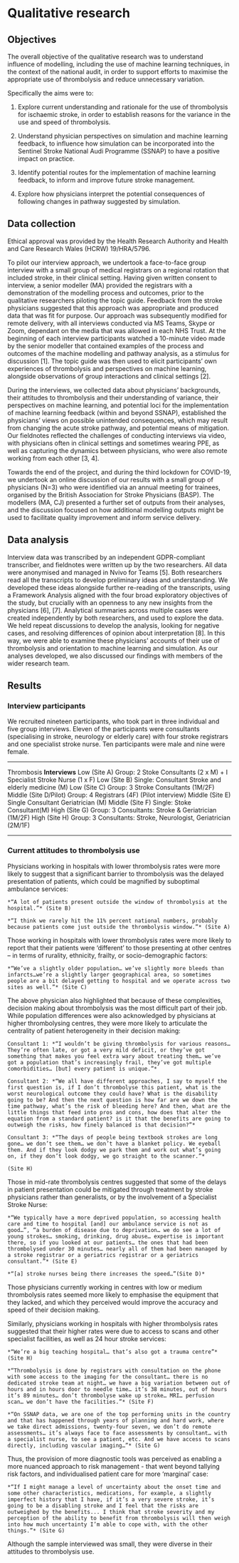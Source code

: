 # Qualitative research

## Objectives

The overall objective of the qualitative research was to understand influence of modelling, including the use of machine learning techniques, in the context of the national audit, in order to support efforts to maximise the appropriate use of thrombolysis and reduce unnecessary variation. 

Specifically the aims were to:

1. Explore current understanding and rationale for the use of thrombolysis for ischaemic stroke, in order to establish reasons for the variance in the use and speed of thrombolysis.

2. Understand physician perspectives on simulation and machine learning feedback, to influence how simulation can be incorporated into the Sentinel Stroke National Audi Programme (SSNAP) to have a positive impact on practice. 

3. Identify potential routes for the implementation of machine learning feedback, to inform and improve future stroke management.

4. Explore how physicians interpret the potential consequences of following changes in pathway suggested by simulation.

## Data collection

Ethical approval was provided by the Health Research Authority and Health and Care Research Wales (HCRW) 19/HRA/5796.

To pilot our interview approach, we undertook a face-to-face group interview with a small group of medical registrars on a regional rotation that included stroke, in their clinical setting. Having given written consent to interview, a senior modeller (MA) provided the registrars with a demonstration of the modelling process and outcomes, prior to the qualitative researchers piloting the topic guide. Feedback from the stroke physicians suggested that this approach was appropriate and produced data that was fit for purpose.
Our approach was subsequently modified for remote delivery, with all interviews conducted via MS Teams, Skype or Zoom, dependant on the media that was allowed in each NHS Trust. At the beginning of each interview participants watched a 10-minute video made by the senior modeller that contained examples of the process and outcomes of the machine modelling and pathway analysis, as a stimulus for discussion [1]. The topic guide was then used to elicit participants’ own experiences of thrombolysis and perspectives on machine learning, alongside observations of group interactions and clinical settings [2].

During the interviews, we collected data about physicians’ backgrounds, their attitudes to thrombolysis and their understanding of variance, their perspectives on machine learning, and potential loci for the implementation of machine learning feedback (within and beyond SSNAP), established the physicians’ views on possible unintended consequences, which may result from changing the acute stroke pathway, and potential means of mitigation. Our fieldnotes reflected the challenges of conducting interviews via video, with physicians often in clinical settings and sometimes wearing PPE, as well as capturing the dynamics between physicians, who were also remote working from each other [3, 4].

Towards the end of the project, and during the third lockdown for COVID-19, we undertook an online discussion of our results with a small group of physicians (N=3) who were identified via an annual meeting for trainees, organised by the British Association for Stroke Physicians (BASP). The modellers (MA, CJ) presented a further set of outputs from their analyses, and the discussion focused on how additional modelling outputs might be used to facilitate quality improvement and inform service delivery.

## Data analysis

Interview data was transcribed by an independent GDPR-compliant transcriber, and fieldnotes were written up by the two researchers. All data were anonymised and managed in Nvivo for Teams [5]. Both researchers read all the transcripts to develop preliminary ideas and understanding. We developed these ideas alongside further re-reading of the transcripts, using a Framework Analysis aligned with the four broad exploratory objectives of the study, but crucially with an openness to any new insights from the physicians [6], [7]. Analytical summaries across multiple cases were created independently by both researchers, and used to explore the data. We held repeat discussions to develop the analysis, looking for negative cases, and resolving differences of opinion about interpretation [8]. In this way, we were able to examine these physicians’ accounts of their use of thrombolysis and orientation to machine learning and simulation. As our analyses developed, we also discussed our findings with members of the wider research team.

## Results

### Interview participants

We recruited nineteen participants, who took part in three individual and five group interviews. Eleven of the participants were consultants (specialising in stroke, neurology or elderly care) with four stroke registrars and one specialist stroke nurse. Ten participants were male and nine were female. 

----------------------- ------------------------------------------------------------------------
  Thrombosis              **Interviews**
  Low (Site A)            Group: 2 Stoke Consultants (2 x M) + I Specialist Stroke Nurse (1 x F)
  Low (Site B)            Single: Consultant Stroke and elderly medicine (M)
  Low (Site C)            Group: 3 Stroke Consultants (1M/2F)
  Middle (Site D/Pilot)   Group: 4 Registrars (4F) (Pilot interview)
  Middle (Site E)         Single Consultant Geriatrician (M)
  Middle (Site F)         Single: Stoke Consultant(M)
  High (Site G)           Group: 3 Consultants: Stroke & Geriatrician (1M/2F)
  High (Site H)           Group: 3 Consultants: Stroke, Neurologist, Geriatrician (2M/1F)
  ----------------------- ------------------------------------------------------------------------
  
  


### Current attitudes to thrombolysis use
Physicians working in hospitals with lower thrombolysis rates were more likely to suggest that a significant barrier to thrombolysis was the delayed presentation of patients, which could be magnified by suboptimal ambulance services:

```{admonition} Quote
*“A lot of patients present outside the window of thrombolysis at the hospital.”* (Site B)

*“I think we rarely hit the 11% percent national numbers, probably because patients come just outside the thrombolysis window.”* (Site A)
```

Those working in hospitals with lower thrombolysis rates were more likely to report that their patients were ‘different’ to those presenting at other centres – in terms of rurality, ethnicity, frailty, or socio-demographic factors: 

```{admonition} Quote
*“We’ve a slightly older population… we’ve slightly more bleeds than infarcts…we’re a slightly larger geographical area, so sometimes people are a bit delayed getting to hospital and we operate across two sites as well.”* (Site C)
```
The above physician also highlighted that because of these complexities, decision making about thrombolysis was the most difficult part of their job. 
While population differences were also acknowledged by physicians at higher thrombolysing centres, they were more likely to articulate the centrality of patient heterogeneity in their decision making: 

```{admonition} Quote
Consultant 1: *“I wouldn’t be giving thrombolysis for various reasons… They’re often late, or got a very mild deficit, or they’ve got something that makes you feel extra wary about treating them… we’ve got a population that’s increasingly frail, they’ve got multiple comorbidities… [but] every patient is unique.”*

Consultant 2: *“We all have different approaches, I say to myself the first question is, if I don’t thrombolyse this patient, what is the worst neurological outcome they could have? What is the disability going to be? And then the next question is how far are we down the time pathway, what’s the risk of bleeding here? And then, what are the little things that feed into pros and cons, how does that alter the equation from a standard patient? is it that the benefits are going to outweigh the risks, how finely balanced is that decision?”*

Consultant 3: *“The days of people being textbook strokes are long gone… we don’t see them… we don’t have a blanket policy. We eyeball them. And if they look dodgy we park them and work out what’s going on, if they don’t look dodgy, we go straight to the scanner.”* 

(Site H)
```
Those in mid-rate thrombolysis centres suggested that some of the delays in patient presentation could be mitigated through treatment by stroke physicians rather than generalists, or by the involvement of a Specialist Stroke Nurse: 

```{admonition} Quote
*“We typically have a more deprived population, so accessing health care and time to hospital [and] our ambulance service is not as good…”, “a burden of disease due to deprivation… we do see a lot of young strokes… smoking, drinking, drug abuse… expertise is important there, so if you looked at our patients… the ones that had been thrombolysed under 30 minutes… nearly all of them had been managed by a stroke registrar or a geriatrics registrar or a geriatrics consultant.”* (Site E)

*“[a] stroke nurses being there increases the speed…”(Site D)*
```
Those physicians currently working in centres with low or medium thrombolysis rates seemed more likely to emphasise the equipment that they lacked, and which they perceived would improve the accuracy and speed of their decision making. 

Similarly, physicians working in hospitals with higher thrombolysis rates suggested that their higher rates were due to access to scans and other specialist facilities, as well as 24 hour stroke services: 

```{admonition} Quote
*“We’re a big teaching hospital… that’s also got a trauma centre”* (Site H)

*“Thrombolysis is done by registrars with consultation on the phone with some access to the imaging for the consultant… there is no dedicated stroke team at night… we have a big variation between out of hours and in hours door to needle time… it’s 38 minutes, out of hours it’s 89 minutes… don’t thrombolyse wake up stroke… MRI… perfusion scan… we don’t have the facilities.”* (Site F)

*“On SSNAP data, we are one of the top performing units in the country and that has happened through years of planning and hard work, where we take direct admissions, twenty-four seven, we don’t do remote assessments… it’s always face to face assessments by consultant… with a specialist nurse, to see a patient, etc. And we have access to scans directly, including vascular imaging…”* (Site G)
```

Thus, the provision of more diagnostic tools was perceived as enabling a more nuanced approach to risk management - that went beyond tallying risk factors, and individualised patient care for more ‘marginal’ case:

```{admonition} Quote
*“If I might manage a level of uncertainty about the onset time and some other characteristics, medications, for example, a slightly imperfect history that I have, if it’s a very severe stroke, it’s going to be a disabling stroke and I feel that the risks are outweighed by the benefits... I think that stroke severity and my perception of the ability to benefit from thrombolysis will then weigh into how much uncertainty I’m able to cope with, with the other things.”* (Site G)
```

Although the sample interviewed was small, they were diverse in their attitudes to thrombolysis use. 




